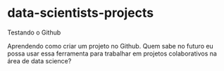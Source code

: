 # data-scientists-projects
Testando o Github

Aprendendo como criar um projeto no Github. Quem sabe no futuro eu possa usar essa ferramenta para trabalhar em projetos colaborativos na área de data science?
